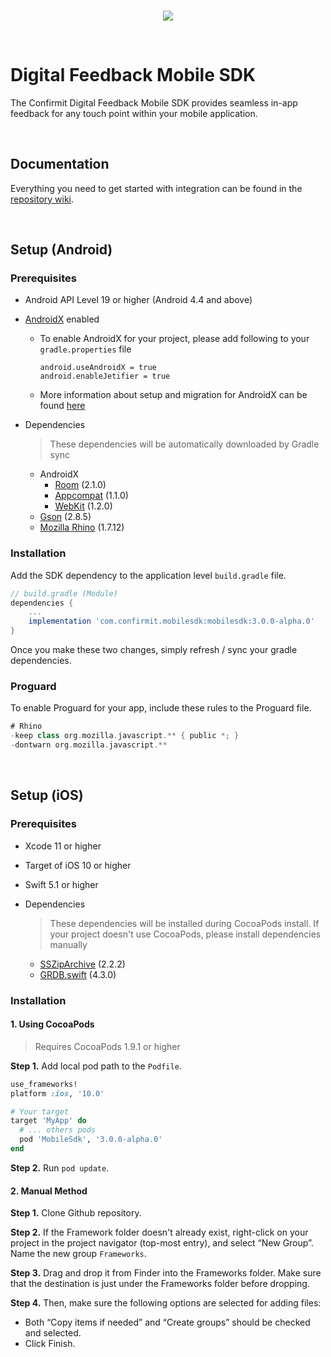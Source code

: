 <br/>
<p align="center">
  <img src="https://confirmit.github.io/DigitalFeedbackMobileSDK/assets/logo.png">
</p>
<br/>

# Digital Feedback Mobile SDK

The Confirmit Digital Feedback Mobile SDK provides seamless in-app feedback for any touch point within your mobile application. 

<br/>

## Documentation

Everything you need to get started with integration can be found in the [repository wiki](github.com/Confirmit/DigitalFeedbackMobileSDK/wiki).

<br/>

## Setup (Android)

### Prerequisites

* Android API Level 19 or higher (Android 4.4 and above)
* [AndroidX](https://developer.android.com/jetpack/androidx/) enabled
    * To enable AndroidX for your project, please add following to your `gradle.properties` file

        ```
        android.useAndroidX = true
        android.enableJetifier = true
        ```
    * More information about setup and migration for AndroidX can be found [here](https://developer.android.com/jetpack/androidx/)
* Dependencies
    
    > These dependencies will be automatically downloaded by Gradle sync
    
    * AndroidX
        * [Room](https://developer.android.com/jetpack/androidx/releases/room) (2.1.0)
        * [Appcompat](https://developer.android.com/jetpack/androidx/releases/appcompat) (1.1.0)
        * [WebKit](https://developer.android.com/jetpack/androidx/releases/webkit) (1.2.0)
    * [Gson](https://github.com/google/gson) (2.8.5)
    * [Mozilla Rhino](https://github.com/mozilla/rhino) (1.7.12)


### Installation

Add the SDK dependency to the application level `build.gradle` file.
```gradle
// build.gradle (Module)
dependencies {
    ...
    implementation 'com.confirmit.mobilesdk:mobilesdk:3.0.0-alpha.0'
}
```

Once you make these two changes, simply refresh / sync your gradle dependencies.


### Proguard

To enable Proguard for your app, include these rules to the Proguard file.

```gradle
# Rhino
-keep class org.mozilla.javascript.** { public *; }
-dontwarn org.mozilla.javascript.**
```

<br/>

## Setup (iOS)

### Prerequisites

* Xcode 11 or higher
* Target of iOS 10 or higher
* Swift 5.1 or higher

* Dependencies

    > These dependencies will be installed during CocoaPods install. If your project doesn't use CocoaPods, please install dependencies manually
    
    * [SSZipArchive](https://github.com/ZipArchive/ZipArchive) (2.2.2)
    * [GRDB.swift](https://github.com/groue/GRDB.swift) (4.3.0)


### Installation

#### 1. Using CocoaPods

> Requires CocoaPods 1.9.1 or higher

**Step 1.** Add local pod path to the `Podfile`.
```ruby
use_frameworks!
platform :ios, '10.0'

# Your target
target 'MyApp' do
  # ... others pods
  pod 'MobileSdk', '3.0.0-alpha.0'
end
```


**Step 2.** Run `pod update`.

#### 2. Manual Method

**Step 1.** Clone Github repository.

**Step 2.** If the Framework folder doesn't already exist, right-click on your project in the project navigator (top-most entry), and select “New Group”. Name the new group `Frameworks`.

**Step 3.** Drag and drop it from Finder into the Frameworks folder. Make sure that the destination is just under the Frameworks folder before dropping.

**Step 4.** Then, make sure the following options are selected for adding files:
* Both “Copy items if needed” and “Create groups” should be checked and selected. 
* Click Finish.

<br/>